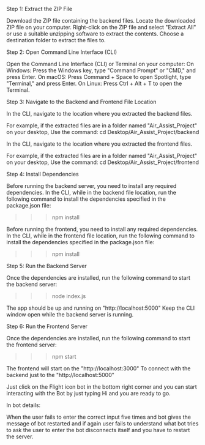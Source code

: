 Step 1: Extract the ZIP File

Download the ZIP file containing the backend files.
Locate the downloaded ZIP file on your computer.
Right-click on the ZIP file and select "Extract All" or use a suitable unzipping software to extract the contents.
Choose a destination folder to extract the files to.

Step 2: Open Command Line Interface (CLI)

Open the Command Line Interface (CLI) or Terminal on your computer:
On Windows: Press the Windows key, type "Command Prompt" or "CMD," and press Enter.
On macOS: Press Command + Space to open Spotlight, type "Terminal," and press Enter.
On Linux: Press Ctrl + Alt + T to open the Terminal.

Step 3: Navigate to the Backend and Frontend File Location

In the CLI, navigate to the location where you extracted the backend files. 

For example, if the extracted files are in a folder named "Air_Assist_Project" on your desktop,
Use the command: 
cd Desktop/Air_Assist_Project/backend

In the CLI, navigate to the location where you extracted the frontend files. 

For example, if the extracted files are in a folder named "Air_Assist_Project" on your desktop,
Use the command: 
cd Desktop/Air_Assist_Project/frontend

Step 4: Install Dependencies

Before running the backend server, you need to install any required dependencies. In the CLI, while in the backend file location, run the following command to install the dependencies specified in the package.json file:

>>> npm install

Before running the frontend, you need to install any required dependencies. In the CLI, while in the frontend file location, run the following command to install the dependencies specified in the package.json file:

>>> npm install


Step 5: Run the Backend Server

Once the dependencies are installed, run the following command to start the backend server:

>>> node index.js

The app should be up and running on "http://localhost:5000"
Keep the CLI window open while the backend server is running.

Step 6: Run the Frontend Server

Once the dependencies are installed, run the following command to start the frontend server:

>>> npm start

The frontend will start on the "http://localhost:3000"
To connect with the backend just to the "http://localhost:5000"


Just click on the Flight icon bot in the bottom right corner and you can start interacting with the Bot by just typing Hi and you are ready to go.

In bot details:

When the user fails to enter the correct input five times and bot gives the message of bot restarted and if again user fails to understand what bot tries to ask the user to enter the bot disconnects itself and you have to restart the server.